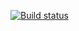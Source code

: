 [![Build status](https://ci.appveyor.com/api/projects/status/9jeblheo0emi84xh?svg=true)](https://ci.appveyor.com/project/mashakulina/ci-setup)
